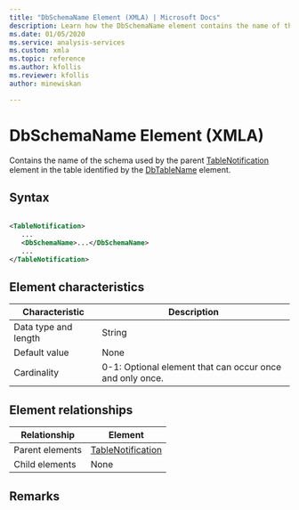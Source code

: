```yaml
---
title: "DbSchemaName Element (XMLA) | Microsoft Docs"
description: Learn how the DbSchemaName element contains the name of the schema used by the parent TableNotification element in the table identified by the DbTableName element.
ms.date: 01/05/2020
ms.service: analysis-services
ms.custom: xmla
ms.topic: reference
ms.author: kfollis
ms.reviewer: kfollis
author: minewiskan

---
```

# DbSchemaName Element (XMLA)

  Contains the name of the schema used by the parent [TableNotification](../xml-elements-properties/tablenotification-element-xmla.md) element in the table identified by the [DbTableName](../xml-elements-properties/dbtablename-element-xmla.md) element.  
  
## Syntax  
  
```xml  
  
<TableNotification>  
   ...  
   <DbSchemaName>...</DbSchemaName>  
   ...  
</TableNotification>  
```  
  
## Element characteristics  
  
|Characteristic|Description|  
|--------------------|-----------------|  
|Data type and length|String|  
|Default value|None|  
|Cardinality|0-1: Optional element that can occur once and only once.|  
  
## Element relationships  
  
|Relationship|Element|  
|------------------|-------------|  
|Parent elements|[TableNotification](../xml-elements-properties/tablenotification-element-xmla.md)|  
|Child elements|None|  
  
## Remarks  

